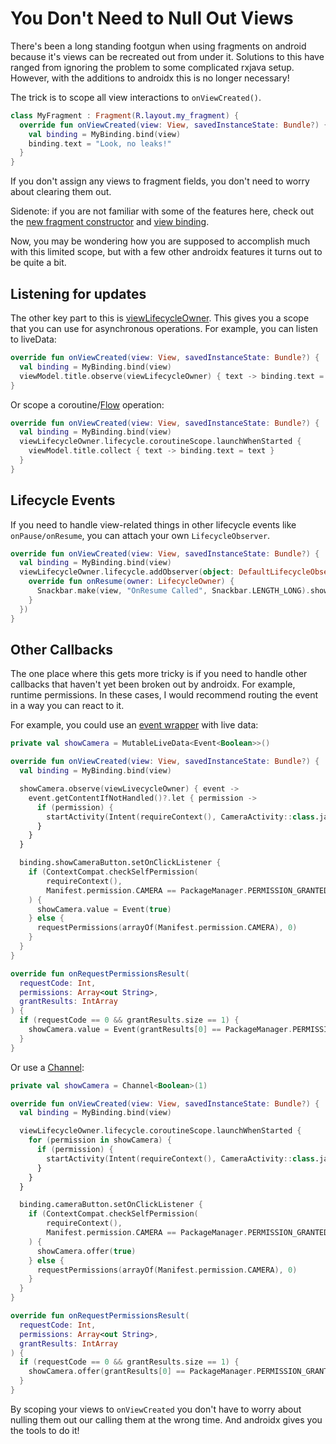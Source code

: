 # You Don't Need to Null Out Views

There's been a long standing footgun when using fragments on android because
it's views can be recreated out from under it. Solutions to this have ranged
from ignoring the problem to some complicated rxjava setup. However, with the
additions to androidx this is no longer necessary!

The trick is to scope all view interactions to `onViewCreated()`. 

```kotlin
class MyFragment : Fragment(R.layout.my_fragment) {
  override fun onViewCreated(view: View, savedInstanceState: Bundle?) {
    val binding = MyBinding.bind(view)
    binding.text = "Look, no leaks!"
  }
}
```

If you don't assign any views to fragment fields, you don't need to worry about
clearing them out.

Sidenote: if you are not familiar with some of the features here, check out the
[new fragment
constructor](https://developer.android.com/reference/androidx/fragment/app/Fragment#Fragment(int))
and [view binding](https://developer.android.com/topic/libraries/view-binding).

Now, you may be wondering how you are supposed to accomplish much with this
limited scope, but with a few other androidx features it turns out to be quite
a bit.


## Listening for updates

The other key part to this is
[viewLifecycleOwner](https://developer.android.com/reference/androidx/fragment/app/Fragment#getViewLifecycleOwner()).
This gives you a scope that you can use for asynchronous operations. For
example, you can listen to liveData:

```kotlin
override fun onViewCreated(view: View, savedInstanceState: Bundle?) {
  val binding = MyBinding.bind(view)
  viewModel.title.observe(viewLifecycleOwner) { text -> binding.text = text }
}
```

Or scope a
coroutine/[Flow](https://kotlinlang.org/docs/reference/coroutines/flow.html)
operation:

```kotlin
override fun onViewCreated(view: View, savedInstanceState: Bundle?) {
  val binding = MyBinding.bind(view)
  viewLifecycleOwner.lifecycle.coroutineScope.launchWhenStarted {
    viewModel.title.collect { text -> binding.text = text } 
  }
}
```

## Lifecycle Events

If you need to handle view-related things in other lifecycle events like
`onPause/onResume`, you can attach your own `LifecycleObserver`.

```kotlin
override fun onViewCreated(view: View, savedInstanceState: Bundle?) {
  val binding = MyBinding.bind(view)
  viewLifecycleOwner.lifecycle.addObserver(object: DefaultLifecycleObserver {
    override fun onResume(owner: LifecycleOwner) {
      Snackbar.make(view, "OnResume Called", Snackbar.LENGTH_LONG).show()
    }
  })
}
```

## Other Callbacks

The one place where this gets more tricky is if you need to handle other
callbacks that haven't yet been broken out by androidx. For example, runtime
permissions. In these cases, I would recommend routing the event in a way you
can react to it.

For example, you could use an [event
wrapper](https://medium.com/androiddevelopers/livedata-with-snackbar-navigation-and-other-events-the-singleliveevent-case-ac2622673150#0e87)
with live data:

```kotlin
private val showCamera = MutableLiveData<Event<Boolean>>()

override fun onViewCreated(view: View, savedInstanceState: Bundle?) {
  val binding = MyBinding.bind(view)

  showCamera.observe(viewLivecycleOwner) { event ->
    event.getContentIfNotHandled()?.let { permission ->
      if (permission) {
        startActivity(Intent(requireContext(), CameraActivity::class.java)
      }
    }
  }

  binding.showCameraButton.setOnClickListener {
    if (ContextCompat.checkSelfPermission(
        requireContext(), 
        Manifest.permission.CAMERA == PackageManager.PERMISSION_GRANTED
    ) {
      showCamera.value = Event(true)
    } else {
      requestPermissions(arrayOf(Manifest.permission.CAMERA), 0)
    }
  }
}

override fun onRequestPermissionsResult(
  requestCode: Int,
  permissions: Array<out String>,
  grantResults: IntArray
) {
  if (requestCode == 0 && grantResults.size == 1) {
    showCamera.value = Event(grantResults[0] == PackageManager.PERMISSION_GRANTED)
  }
}
```

Or use a [Channel](https://kotlinlang.org/docs/reference/coroutines/channels.html):
```kotlin
private val showCamera = Channel<Boolean>(1)

override fun onViewCreated(view: View, savedInstanceState: Bundle?) {
  val binding = MyBinding.bind(view)

  viewLifecycleOwner.lifecycle.coroutineScope.launchWhenStarted {
    for (permission in showCamera) {
      if (permission) {
        startActivity(Intent(requireContext(), CameraActivity::class.java)
      }
    }
  }

  binding.cameraButton.setOnClickListener {
    if (ContextCompat.checkSelfPermission(
        requireContext(), 
        Manifest.permission.CAMERA == PackageManager.PERMISSION_GRANTED
    ) {
      showCamera.offer(true)
    } else {
      requestPermissions(arrayOf(Manifest.permission.CAMERA), 0)
    }
  }
}

override fun onRequestPermissionsResult(
  requestCode: Int,
  permissions: Array<out String>,
  grantResults: IntArray
) {
  if (requestCode == 0 && grantResults.size == 1) {
    showCamera.offer(grantResults[0] == PackageManager.PERMISSION_GRANTED)
  }
}
```

By scoping your views to `onViewCreated` you don't have to worry about nulling
them out our calling them at the wrong time. And androidx gives you the tools
to do it!
